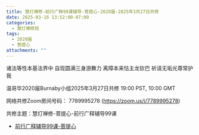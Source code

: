 ```yaml
---
title: 慧灯禅修-前行广释99课辅导-菩提心-2020届-2025年3月27日共修
date: 2025-03-16 13:52:00-07:00
categories:
  - 慧灯禅修班
tags:
  - 2020届
  - 菩提心
attachments: ""
---
```

诸法等性本基法界中 自现圆满三身游舞力
离障本来怙主龙钦巴 祈请无垢光尊常护我

温哥华2020届Burnaby小组2025年3月27日共修
19:00 PST, 10:00 GMT

网络共修Zoom房间号码： 7789995278 (<https://zoom.us/j/7789995278>)

共修主题：慧灯禅修-菩提心-前行广释辅导99课

* [前行广释辅导99课-菩提心](https://huidengchanxiu.net/refs/qxgs/fudao/qxgsfd-09ptx#%E5%89%8D%E8%A1%8C%E5%B9%BF%E9%87%8A%E7%AC%AC099%E8%AF%BE%E8%BE%85%E5%AF%BC)






